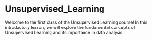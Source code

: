 # Unsupervised_Learning
Welcome to the first class of the Unsupervised Learning course! In this introductory lesson, we will explore the fundamental concepts of Unsupervised Learning and its importance in data analysis.

